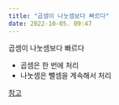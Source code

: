 ```yaml
---
title: "곱셈이 나눗셈보다 빠르다"
date: 2022-10-05. 09:47
---
```


곱셈이 나눗셈보다 빠르다

- 곱셈은 한 번에 처리
- 나눗셈은 뺄셈을 계속해서 처리

[참고](https://blog.naver.com/PostView.nhn?blogId=fah204&logNo=221573584390)
